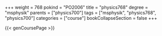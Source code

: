 +++
weight = 768
pokind = "PO2006"
title = "physics768"
degree = "msphysik"
parents = ["physics700"]
tags = ["msphysik", "physics768", "physics700"]
categories = ["course"]
bookCollapseSection = false
+++

{{< genCoursePage >}}

